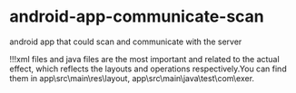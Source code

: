 # android-app-communicate-scan
android app that could scan and communicate with the server

!!!xml files and java files are the most important and related to the actual effect,
   which reflects the layouts and operations respectively.You can find them in app\src\main\res\layout, app\src\main\java\test\com\exer.
   

    
